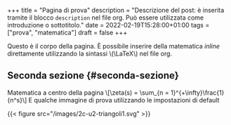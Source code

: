 +++
title = "Pagina di prova"
description = "Descrizione del post: è inserita tramite il blocco `description` nel file org. Può essere utilizzata come introduzione o sottotitolo."
date = 2022-02-19T15:28:00+01:00
tags = ["prova", "matematica"]
draft = false
+++

Questo è il corpo della pagina. È possibile inserire della matematica _inline_ direttamente utilizzando la sintassi \\(\LaTeX\\) nel file org.


## Seconda sezione {#seconda-sezione}

Matematica a centro della pagina \\[\zeta(s) = \sum\_{n = 1}^{+\infty}\frac{1}{n^s}\\] E qualche immagine di prova utilizzando le impostazioni di default

{{< figure src="/images/2c-u2-triangoli1.svg" >}}
